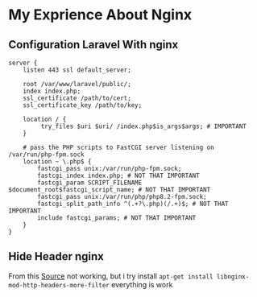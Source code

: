 # My Exprience About Nginx
## Configuration Laravel With nginx 
```
server {
    listen 443 ssl default_server;

    root /var/www/laravel/public/;
    index index.php;
    ssl_certificate /path/to/cert;
    ssl_certificate_key /path/to/key;

    location / {
         try_files $uri $uri/ /index.php$is_args$args; # IMPORTANT
    }

    # pass the PHP scripts to FastCGI server listening on /var/run/php-fpm.sock
    location ~ \.php$ {
        fastcgi_pass unix:/var/run/php-fpm.sock;
        fastcgi_index index.php; # NOT THAT IMPORTANT
        fastcgi_param SCRIPT_FILENAME $document_root$fastcgi_script_name; # NOT THAT IMPORTANT
        fastcgi_pass unix:/var/run/php/php8.2-fpm.sock;
        fastcgi_split_path_info ^(.+?\.php)(/.+)$; # NOT THAT IMPORTANT
        include fastcgi_params; # NOT THAT IMPORTANT
    }
}
```
## Hide Header nginx 
From this [Source](https://github.com/openresty/headers-more-nginx-module#installation) not working, but i try install `apt-get install libnginx-mod-http-headers-more-filter` everything is work
